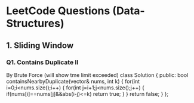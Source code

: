 # LeetCode Questions (Data-Structures)
## 1. Sliding Window
### Q1. Contains Duplicate II
By Brute Force (will show tme limit exceeded)
class Solution {
public:
    bool containsNearbyDuplicate(vector<int>& nums, int k) {
       for(int i=0;i<nums.size();i++)
    {
        for(int j=i+1;j<nums.size();j++)
        {
            if(nums[i]==nums[j]&&abs(i-j)<=k)
                return true;
        }
    }
    return false;
    }
};
